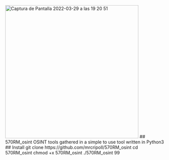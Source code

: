 <img width="422" alt="Captura de Pantalla 2022-03-29 a las 19 20 51" src="https://user-images.githubusercontent.com/58988471/160669423-dce8920f-0013-4a86-b8b5-dbceaa3b09c7.png">
## 570RM_osint
OSINT tools gathered in a simple to use tool written in Python3
## Install
git clone https://github.com/mrcripoll/570RM_osint
cd 570RM_osint
chmod +x 570RM_osint
./570RM_osint
99

